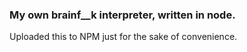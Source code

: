 ### My own brainf__k interpreter, written in node.

Uploaded this to NPM just for the sake of convenience.